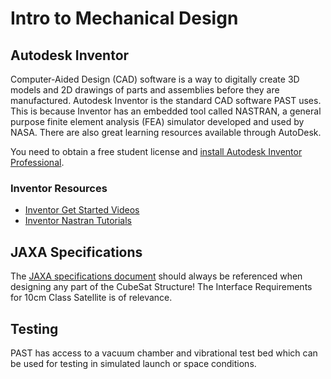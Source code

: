 # Intro to Mechanical Design

## Autodesk Inventor
Computer-Aided Design (CAD) software is a way to digitally create 3D models and 2D drawings of parts and assemblies before they are manufactured. 
Autodesk Inventor is the standard CAD software PAST uses. This is because Inventor has an embedded tool called NASTRAN, a general purpose
finite element analysis (FEA) simulator developed and used by NASA. There are also great learning resources available through AutoDesk.

You need to obtain a free student license and [install Autodesk Inventor Professional](https://help.autodesk.com/view/INVNTOR/2022/ENU/?guid=odis_install_software).

### Inventor Resources
- [Inventor Get Started Videos](https://help.autodesk.com/view/INVNTOR/2022/ENU/)
- [Inventor Nastran Tutorials](https://help.autodesk.com/view/NINCAD/2024/ENU/?guid=GUID-DB7160BE-0C72-47B9-B5EF-FC4925B455CE)

## JAXA Specifications
The [JAXA specifications document](https://iss.jaxa.jp/kibouser/library/item/jx-espc_8c_en.pdf) should always be referenced when designing any part of the CubeSat Structure!
The Interface Requirements for 10cm Class Satellite is of relevance. 

## Testing
PAST has access to a vacuum chamber and vibrational test bed which can be used for testing in simulated launch or space conditions.
